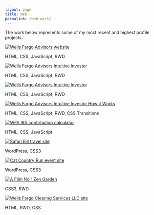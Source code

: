 ```yaml
---
layout: page
title: Web
permalink: /web-work/
---
```

The work below represents some of my most recent and highest profile projects.
<section id="web" class="thumbnails__web">

<div class="webBlock"><a href="https://www.wellsfargoadvisors.com" target="_blank"><img class="webBlock__image" src="/img/wfa.jpg" alt="Wells Fargo Advisors website"></a><p>HTML, CSS, JavaScript, RWD</p></div>
<div class="webBlock"><a href="https://www.wellsfargoadvisors.com/services/intuitive-investor.htm" target="_blank"><img class="webBlock__image" src="/img/iiLanding.jpg" alt="Wells Fargo Advisors Intuitive Investor"></a><p>HTML, CSS, JavaScript, RWD</p></div>
<div class="webBlock"><a href="https://www.wfafinet.com" target="_blank"><img class="webBlock__image" src="/img/finet.jpg" alt="Wells Fargo Advisors Intuitive Investor"></a><p>HTML, CSS, JavaScript, RWD</p></div>
<div class="webBlock"><a href="https://www.wellsfargoadvisors.com/services/intuitive-investor/how-it-works.htm" target="_blank"><img class="webBlock__image" src="/img/howItWorks.jpg" alt="Wells Fargo Advisors Intuitive Investor How it Works"></a><p>HTML, CSS, JavaScript, RWD, CSS Transitions</p></div>
<div class="webBlock"><a href="https://www.wellsfargoadvisors.com/planning/ira-contribution-calculator" target="_blank"><img class="webBlock__image" src="/img/ira.jpg" alt="WFA IRA contribution calculator"></a><p>HTML, CSS, JavaScript</p></div>
<div class="webBlock"><a href="http://safaribill.com" target="_blank"><img class="webBlock__image" src="/img/safaribill.jpg" alt="Safari Bill travel site"></a><p>WordPress, CSS3</p></div>
<div class="webBlock"><a href="http://catcountryrun.com" target="_blank"><img class="webBlock__image" src="/img/catCountryRun.jpg" alt="Cat Country Run event site"></a><p>WordPress, CSS3</p></div>
<div class="webBlock"><a href="http://mattjamesmedia.com/zenGarden/index.html" target="_blank"><img class="webBlock__image" src="/img/cssZen.jpg" alt="A Flim Noir Zen Garden"></a><p>CSS3, RWD</p></div>
<div class="webBlock"><a href="https://www.wellsfargoclearingservicesllc.com/index.htm" target="_blank"><img class="webBlock__image" src="/img/wfcs.jpg" alt="Wells Fargo Clearing Services LLC site"></a><p>HTML, RWD, CSS</p></div>

</section>